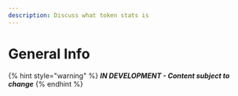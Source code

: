 ```yaml
---
description: Discuss what token stats is
---
```


# General Info

{% hint style="warning" %}
_**IN DEVELOPMENT - Content subject to change**_
{% endhint %}

